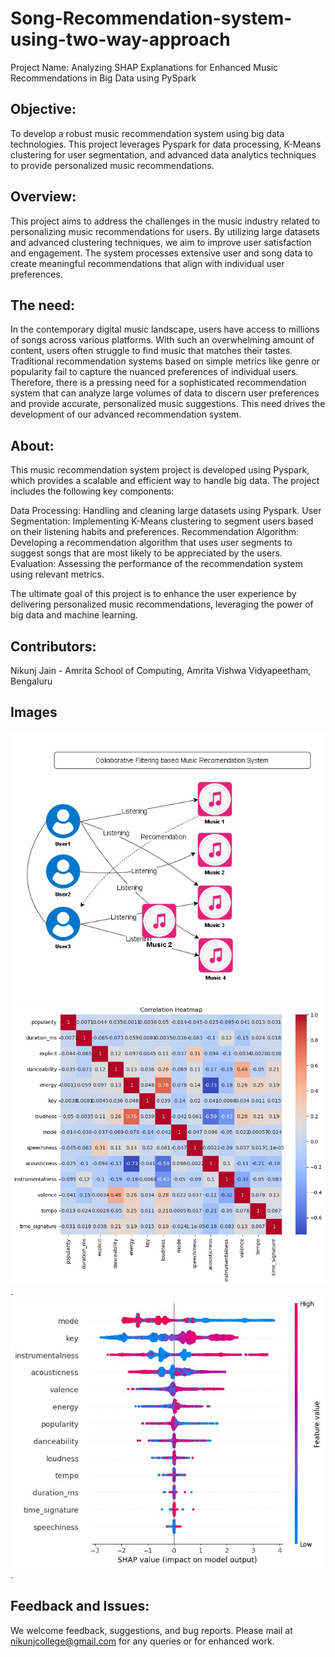 # Song-Recommendation-system-using-two-way-approach

Project Name: Analyzing SHAP Explanations for Enhanced Music Recommendations in Big Data using PySpark 

## Objective:
To develop a robust music recommendation system using big data technologies. This project leverages Pyspark for data processing, K-Means clustering for user segmentation, and advanced data analytics techniques to provide personalized music recommendations.

## Overview:
This project aims to address the challenges in the music industry related to personalizing music recommendations for users. By utilizing large datasets and advanced clustering techniques, we aim to improve user satisfaction and engagement. The system processes extensive user and song data to create meaningful recommendations that align with individual user preferences.

## The need:
In the contemporary digital music landscape, users have access to millions of songs across various platforms. With such an overwhelming amount of content, users often struggle to find music that matches their tastes. Traditional recommendation systems based on simple metrics like genre or popularity fail to capture the nuanced preferences of individual users. Therefore, there is a pressing need for a sophisticated recommendation system that can analyze large volumes of data to discern user preferences and provide accurate, personalized music suggestions. This need drives the development of our advanced recommendation system.

## About:
This music recommendation system project is developed using Pyspark, which provides a scalable and efficient way to handle big data. The project includes the following key components:

Data Processing: Handling and cleaning large datasets using Pyspark.
User Segmentation: Implementing K-Means clustering to segment users based on their listening habits and preferences.
Recommendation Algorithm: Developing a recommendation algorithm that uses user segments to suggest songs that are most likely to be appreciated by the users.
Evaluation: Assessing the performance of the recommendation system using relevant metrics.

The ultimate goal of this project is to enhance the user experience by delivering personalized music recommendations, leveraging the power of big data and machine learning.

## Contributors:
Nikunj Jain - Amrita School of Computing, Amrita Vishwa Vidyapeetham, Bengaluru

## Images

![Collaborative Music Recommendation System Diagram](Images/Collaborative.jpg)
![Default](Images/CorrelationHeatmap.jpg).
![Default](Images/SHAPValue.jpg).


## Feedback and Issues:
We welcome feedback, suggestions, and bug reports. Please mail at nikunjcollege@gmail.com for any queries or for enhanced work.
